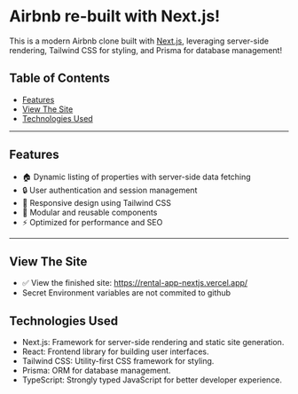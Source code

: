 # Airbnb re-built with Next.js!

This is a modern Airbnb clone built with [Next.js](https://nextjs.org), leveraging server-side rendering, Tailwind CSS for styling, and Prisma for database management!

## Table of Contents

- [Features](#features)
- [View The Site](#view-the-site)
- [Technologies Used](#technologies-used)

---

## Features

- 🏠 Dynamic listing of properties with server-side data fetching
- 🔒 User authentication and session management
- 📱 Responsive design using Tailwind CSS
- 🧩 Modular and reusable components
- ⚡️ Optimized for performance and SEO

---

## View The Site
- ✅ View the finished site:
  https://rental-app-nextjs.vercel.app/
- Secret Environment variables are not commited to github



## Technologies Used
* Next.js: Framework for server-side rendering and static site generation.
* React: Frontend library for building user interfaces.
* Tailwind CSS: Utility-first CSS framework for styling.
* Prisma: ORM for database management.
* TypeScript: Strongly typed JavaScript for better developer experience.

